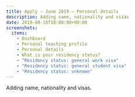 ```yaml
---
title: Apply – June 2019 – Personal details
description: Adding name, nationality and visas
date: 2019-08-16T10:00:00+00:00
screenshots:
  items:
    - Dashboard
    - Personal teaching profile
    - Personal details
    - What is your residency status?
    - "Residency status: general work visa"
    - "Residency status: general student visa"
    - "Residency status: unknown"
---
```


Adding name, nationality and visas.
